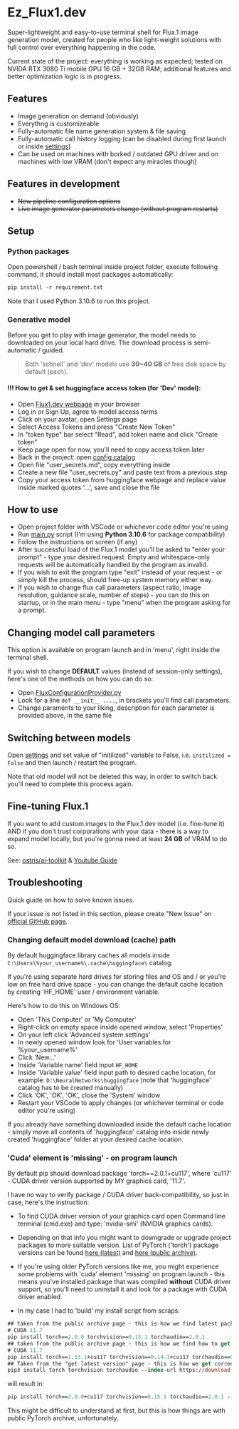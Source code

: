 # Ez_Flux1.dev
Super-lightweight and easy-to-use terminal shell for Flux.1 image generation model, created for people 
who like light-weight solutions with full control over everything happening in the code.

Current state of the project: everything is working as expected; tested on NVIDA RTX 3080 Ti mobile GPU 16 GB + 32GB RAM; additional features and better optimization logic is in progress.


## Features 
+ Image generation on demand (obviously)
+ Everythng is customizeable
+ Fully-automatic file name generation system & file saving
+ Fully-automatic call history logging (can be disabled during first launch or inside [settings](/program/config/appsettings.ini))
+ Can be used on machines with borked / outdated GPU driver and on machines with low VRAM (don't expect any miracles though)


## Features in development
+ ~~New pipeline configuration options~~
+ ~~Live image generator parameters change (without program restarts)~~


## Setup

### Python packages
Open powershell / bash terminal inside project folder, execute following command, it should install most packages automatically:
```ps
pip install -r requirement.txt
```
Note that I used Python 3.10.6 to run this project.

### Generative model
Before you get to play with image generator, the model needs to downloaded on your local hard drive. 
The download process is semi-automatic / guided. 

> Both 'schnell' and 'dev' models use **30~40 GB** of free disk space by default (each). 

#### !!! How to get & set huggingface access token (for 'Dev' model): 
+ Open [Flux1.dev webpage](https://huggingface.co/black-forest-labs/FLUX.1-dev) in your browser
+ Log in or Sign Up, agree to model access terms
+ Click on your avatar, open Settings page
+ Select Access Tokens and press "Create New Token"
+ In "token type" bar select "Read", add token name and click "Create token"
+ Keep page open for now, you'll need to copy access token later
+ Back in the project: open [config catalog](/program/config/)
+ Open file "user_secrets.md", copy everything inside
+ Create a new file "user_secrets.py" and paste text from a previous step
+ Copy your access token from huggingface webpage and replace value inside marked quotes '...', save and close the file


## How to use
+ Open project folder with VSCode or whichever code editor you're using
+ Run [main.py](main.py) script (I'm using **Python 3.10.6** for package compatibility)
+ Follow the instructions on screen (if any)
+ After successful load of the Flux.1 model you'll be asked to "enter your prompt" - type your desired request. Empty and whitespace-only requests will be automatically handled by the program as invalid. 
+ If you wish to exit the program type "exit" instead of your request - or simply kill the process, should free-up system memory either way.
+ If you wish to change flux call parameters (aspect ratio, image resolution, guidance scale, number of steps) - you can do this on startup, 
or in the main menu - type "menu" when the program asking for a prompt.


## Changing model call parameters
This option is available on program launch and in 'menu', right inside the terminal shell.

If you wish to change **DEFAULT** values (instead of session-only settings), 
here's one of the methods on how you can do so:
+ Open [FluxConfigurationProvider.py](/program/FluxConfigurationProvider.py)
+ Look for a line `def __init__ ....`, in brackets you'll find call parameters.
+ Change paraments to your liking, description for each parameter is provided above, in the same file


## Switching between models
Open [settings](/program/config/appsettings.ini) and set value of "initilized" variable to False, i.e. `initilized = False` and then launch / restart the program. 

Note that old model will not be deleted this way, in order to switch back you'll need to complete this process again. 


## Fine-tuning Flux.1
If you want to add custom images to the Flux.1.dev model (i.e. fine-tune it) AND if you don't trust corporations with your data - there is a way to expand model locally, but you're gonna need at least **24 GB** of VRAM to do so. 

See: [ostris/ai-toolkit](https://github.com/ostris/ai-toolkit) & [Youtube Guide](https://www.youtube.com/watch?v=HzGW_Kyermg)


## Troubleshooting 
Quick guide on how to solve known issues. 

If your issue is not listed in this section, please create "New Issue" on [official GitHub page](https://github.com/HardcoreMagazine/Ez_Flux.1/issues).

### Changing default model download (cache) path
By default huggingface library caches all models inside `C:\Users\%your_username%\.cache\huggingface\` catalog. 

If you're using separate hard drives for storing files and OS and / or you're low on free hard drive space - you can change the default cache location by creating 'HF_HOME' user / environment variable. 

Here's how to do this on Windows OS:
+ Open 'This Computer' or 'My Computer'
+ Right-click on empty space inside opened window, select 'Properties'
+ On your left click 'Advanced system settings'
+ In newly opened window look for 'User variables for %your_username%'
+ Click 'New...'
+ Inside 'Variable name' field input `HF_HOME`
+ Inside 'Variable value' field input path to desired cache location, for example: `D:\NeuralNetworks\huggingface` (note that 'huggingface' catalog has to be created manually)
+ Click 'OK', 'OK', 'OK', close the 'System' window
+ Restart your VSCode to apply changes (or whichever terminal or code editor you're using)

If you already have something downloaded inside the default cache location - simply move all contents of 'huggingface' catalog into inside newly created 'huggingface' folder at your desired cache location.

### 'Cuda' element is 'missing' - on program launch
By default pip should download package 'torch==2.0.1+cu117', where 'cu117' - CUDA driver version supported by MY graphics card, '11.7'. 

I have no way to verify package / CUDA driver back-compatibility, so just in case, here's the instruction:

- To find CUDA driver version of your graphics card open Command line terminal (cmd.exe) and type: 'nvidia-smi' (NVIDIA graphics cards).

- Depending on that info you might want to downgrade or upgrade project packages to more suitable version. List of PyTorch ('torch') package versions can be found [here (latest)](https://pytorch.org/get-started/locally/) and [here (public archive)](https://pytorch.org/get-started/previous-versions/). 

- If you're using older PyTorch versions like me, you might experience some problems with 'cuda' element 'missing' on program launch - this means you've installed package that was compiled **without** CUDA driver support, so you'll need to uninstall it and look for a package with CUDA driver enabled. 

- In my case I had to 'build' my install script from scraps:

```ps
## taken from the public archive page - this is how we find latest package version for supported CUDA driver
# CUDA 11.7
pip install torch==2.0.0 torchvision==0.15.1 torchaudio==2.0.1
## taken from the public archive page - this is how we find how to get package compiled with CUDA driver enabled
# CUDA 11.7
pip install torch==1.13.1+cu117 torchvision==0.14.1+cu117 torchaudio==0.13.1 --extra-index-url https://download.pytorch.org/whl/cu117
## Taken from the "get latest version" page - this is how we get correct command arguments syntax 
pip3 install torch torchvision torchaudio --index-url https://download.pytorch.org/whl/cu118
```

will result in:
```ps 
pip install torch==2.0.0+cu117 torchvision==0.15.1 torchaudio==2.0.1 --index-url https://download.pytorch.org/whl/cu117
```

This might be difficult to understand at first, but this is how things are with public PyTorch archive, unfortunately.
